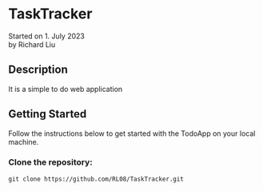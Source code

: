 # TaskTracker
Started on 1. July 2023 <br>
by Richard Liu

## Description 
It is a simple to do web application 

## Getting Started
Follow the instructions below to get started with the TodoApp on your local machine.

### Clone the repository:
```
git clone https://github.com/RL08/TaskTracker.git
```
